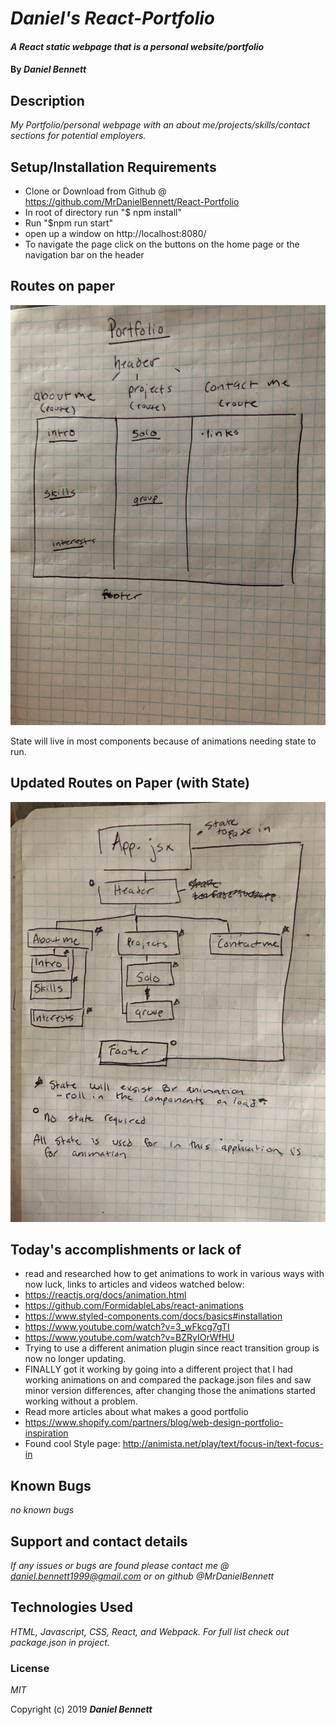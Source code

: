 
# _Daniel's React-Portfolio_

#### _A React static webpage that is a personal website/portfolio_

#### By _**Daniel Bennett**_

## Description

_My Portfolio/personal webpage with an about me/projects/skills/contact sections for potential employers._


## Setup/Installation Requirements

* Clone or Download from Github @ https://github.com/MrDanielBennett/React-Portfolio
* In root of directory run "$ npm install"
* Run "$npm run start"
* open up a window on http://localhost:8080/
* To navigate the page click on the buttons on the home page or the navigation bar on the header

## Routes on paper

![Routes for Project](assets/images/routes.jpg)

State will live in most components because of animations needing state to run.
## Updated Routes on Paper (with State)
![Routes for Project](assets/images/routes2.jpg)

## Today's accomplishments or lack of
* read and researched how to get animations to work in various ways with now luck, links to articles and videos watched below:
* https://reactjs.org/docs/animation.html
* https://github.com/FormidableLabs/react-animations
* https://www.styled-components.com/docs/basics#installation
* https://www.youtube.com/watch?v=3_wFkcg7gTI
* https://www.youtube.com/watch?v=BZRyIOrWfHU
* Trying to use a different animation plugin since react transition group is now no longer updating.
* FINALLY got it working by going into a different project that I had working animations on and compared the package.json files and saw minor version differences, after changing those the animations started working without a problem.
* Read more articles about what makes a good portfolio
* https://www.shopify.com/partners/blog/web-design-portfolio-inspiration
* Found cool Style page: http://animista.net/play/text/focus-in/text-focus-in


## Known Bugs

_no known bugs_

## Support and contact details

_If any issues or bugs are found please contact me @ daniel.bennett1999@gmail.com or on github @MrDanielBennett_

## Technologies Used

_HTML, Javascript, CSS, React, and Webpack. For full list check out package.json in project._
### License

*MIT*

Copyright (c) 2019 **_Daniel Bennett_**
